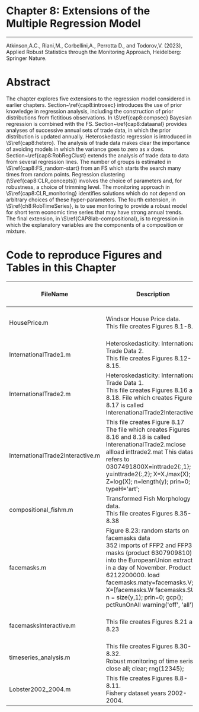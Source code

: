 # Chapter 8: Extensions of the Multiple Regression Model


---
Atkinson,A.C., Riani,M., Corbellini,A., Perrotta D., and Todorov,V. (2023), Applied Robust Statistics through the Monitoring Approach, Heidelberg: Springer Nature.

# Abstract
The chapter explores five extensions to the regression model considered in earlier chapters. Section~\ref{cap8:introsec} introduces the use of prior knowledge in regression analysis, including the construction of prior distributions from fictitious observations. In \S\ref{cap8:compsec} Bayesian regression is combined with the FS.  Section~\ref{cap8:dataanal} provides analyses of successive annual sets of  trade data, in which the prior distribution is updated annually. Heteroskedastic regression is introduced in \S\ref{cap8:hetero}. The analysis of trade data makes clear the importance of avoiding models in which the variance goes to zero as $x$ does. Section~\ref{cap8:RobRegClust} extends the analysis of trade data  to data from several regression lines. The number of groups  is estimated in \S\ref{cap8:FS_random-start} from an FS which starts the search many times from random  points. Regression clustering (\S\ref{cap8:CLR_concepts}) involves the choice of  parameters and, for robustness, a choice of  trimming level.  The monitoring approach in \S\ref{cap8:CLR_monitoring} identifies solutions which do not depend on arbitrary choices of these hyper-parameters.  The fourth extension, in \S\ref{ch8:RobTimeSeries}, is to use monitoring to provide a robust model for short term economic time series that may have strong annual trends. The final extension, in \S\ref{CAP8lab-compositional}, is to regression in which the explanatory variables are the components of a composition or mixture.

# Code to reproduce Figures and Tables in this Chapter



| FileName | Description | Open in MATLAB on line | Jupiter notebook |  |---|---|---|---|  |HousePrice.m|Windsor House Price data.<br/> This file creates Figures 8.1-8.7.|[![Open in MATLAB Online](https://www.mathworks.com/images/responsive/global/open-in-matlab-online.svg)](https://matlab.mathworks.com/open/github/v1?repo=UniprJRC/FigMonitoringBook&file=cap8//HousePrice.m)| [[ipynb](HousePrice.ipynb)]|InternationalTrade1.m|Heteroskedasticity: International Trade Data 2.<br/> This file creates Figures 8.12-8.15.|[![Open in MATLAB Online](https://www.mathworks.com/images/responsive/global/open-in-matlab-online.svg)](https://matlab.mathworks.com/open/github/v1?repo=UniprJRC/FigMonitoringBook&file=cap8//InternationalTrade1.m)| [[ipynb](InternationalTrade1.ipynb)]|InternationalTrade2.m|Heteroskedasticity: International Trade Data 1.<br/> This file creates Figures 8.16 and 8.18. File which creates Figure 8.17 is called InterenationalTrade2Interactive.m|[![Open in MATLAB Online](https://www.mathworks.com/images/responsive/global/open-in-matlab-online.svg)](https://matlab.mathworks.com/open/github/v1?repo=UniprJRC/FigMonitoringBook&file=cap8//InternationalTrade2.m)| [[ipynb](InternationalTrade2.ipynb)]|InternationalTrade2Interactive.m|This file creates Figure 8.17<br/> The file which creates Figures 8.16 and 8.18 is called InterenationalTrade2.mclose allload inttrade2.mat This dataset refers to 0307491800X=inttrade2{:,1}; y=inttrade2{:,2}; X=X./max(X); Z=log(X); n=length(y); prin=0; typeH='art';|[![Open in MATLAB Online](https://www.mathworks.com/images/responsive/global/open-in-matlab-online.svg)](https://matlab.mathworks.com/open/github/v1?repo=UniprJRC/FigMonitoringBook&file=cap8//InternationalTrade2Interactive.m)| [[ipynb](InternationalTrade2Interactive.ipynb)]|compositional_fishm.m|Transformed Fish Morphology data.<br/> This file creates Figures 8.35-8.38|[![Open in MATLAB Online](https://www.mathworks.com/images/responsive/global/open-in-matlab-online.svg)](https://matlab.mathworks.com/open/github/v1?repo=UniprJRC/FigMonitoringBook&file=cap8//compositional_fishm.m)| [[ipynb](compositional_fishm.ipynb)]|facemasks.m|Figure 8.23: random starts on facemasks data<br/> 352 imports of FFP2 and FFP3 masks (product 6307909810) into the EuropeanUnion extracted in a day of November. Product 6212200000. load facemasks.maty=facemasks.V; X=[facemasks.W facemasks.SU]; n = size(y,1); prin=0; gcp(); pctRunOnAll warning('off', 'all');|[![Open in MATLAB Online](https://www.mathworks.com/images/responsive/global/open-in-matlab-online.svg)](https://matlab.mathworks.com/open/github/v1?repo=UniprJRC/FigMonitoringBook&file=cap8//facemasks.m)| [[ipynb](facemasks.ipynb)]|facemasksInteractive.m|This file creates Figures 8.21 and 8.23<br/> |[![Open in MATLAB Online](https://www.mathworks.com/images/responsive/global/open-in-matlab-online.svg)](https://matlab.mathworks.com/open/github/v1?repo=UniprJRC/FigMonitoringBook&file=cap8//facemasksInteractive.m)| [[ipynb](facemasksInteractive.ipynb)]|timeseries_analysis.m|This file creates Figures 8.30-8.32.<br/> Robust monitoring of time seris close all; clear; rng(12345);|[![Open in MATLAB Online](https://www.mathworks.com/images/responsive/global/open-in-matlab-online.svg)](https://matlab.mathworks.com/open/github/v1?repo=UniprJRC/FigMonitoringBook&file=cap8//timeseries_analysis.m)| [[ipynb](timeseries_analysis.ipynb)]|Lobster2002_2004.m|This file creates Figures 8.8-8.11.<br/> Fishery dataset years 2002-2004.|[![Open in MATLAB Online](https://www.mathworks.com/images/responsive/global/open-in-matlab-online.svg)](https://matlab.mathworks.com/open/github/v1?repo=UniprJRC/FigMonitoringBook&file=cap8//Lobster2002_2004.m)| [[ipynb](Lobster2002_2004.ipynb)]